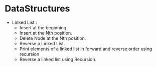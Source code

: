 # DataStructures

* Linked List :
  * Insert at the beginning.
  * Insert at the Nth position.
  * Delete Node at the Nth position.
  * Reverse a Linked List.
  * Print elements of a linked list in forward and reverse order using recursion
  * Reverse a linked list using Recursion.
